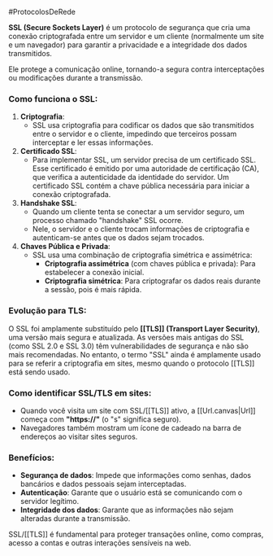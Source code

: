#ProtocolosDeRede 

**SSL (Secure Sockets Layer)** é um protocolo de segurança que cria uma conexão criptografada entre um servidor e um cliente (normalmente um site e um navegador) para garantir a privacidade e a integridade dos dados transmitidos. 

Ele protege a comunicação online, tornando-a segura contra interceptações ou modificações durante a transmissão.

### Como funciona o SSL:

1. **Criptografia**:
    - SSL usa criptografia para codificar os dados que são transmitidos entre o servidor e o cliente, impedindo que terceiros possam interceptar e ler essas informações.
2. **Certificado SSL**:
    - Para implementar SSL, um servidor precisa de um certificado SSL. Esse certificado é emitido por uma autoridade de certificação (CA), que verifica a autenticidade da identidade do servidor. Um certificado SSL contém a chave pública necessária para iniciar a conexão criptografada.
3. **Handshake SSL**:
    - Quando um cliente tenta se conectar a um servidor seguro, um processo chamado "handshake" SSL ocorre. 
    - Nele, o servidor e o cliente trocam informações de criptografia e autenticam-se antes que os dados sejam trocados.
1. **Chaves Pública e Privada**:
    - SSL usa uma combinação de criptografia simétrica e assimétrica:
        - **Criptografia assimétrica** (com chaves pública e privada): Para estabelecer a conexão inicial.
        - **Criptografia simétrica**: Para criptografar os dados reais durante a sessão, pois é mais rápida.

### Evolução para TLS:

O SSL foi amplamente substituído pelo **[[TLS]] (Transport Layer Security)**, uma versão mais segura e atualizada. As versões mais antigas do SSL (como SSL 2.0 e SSL 3.0) têm vulnerabilidades de segurança e não são mais recomendadas. 
No entanto, o termo "SSL" ainda é amplamente usado para se referir a criptografia em sites, mesmo quando o protocolo [[TLS]] está sendo usado.

### Como identificar SSL/TLS em sites:

- Quando você visita um site com SSL/[[TLS]] ativo, a [[Url.canvas|Url]] começa com **"https://"** (o "s" significa seguro).
- Navegadores também mostram um ícone de cadeado na barra de endereços ao visitar sites seguros.

### Benefícios:

- **Segurança de dados**: Impede que informações como senhas, dados bancários e dados pessoais sejam interceptadas.
- **Autenticação**: Garante que o usuário está se comunicando com o servidor legítimo.
- **Integridade dos dados**: Garante que as informações não sejam alteradas durante a transmissão.

SSL/[[TLS]] é fundamental para proteger transações online, como compras, acesso a contas e outras interações sensíveis na web.

